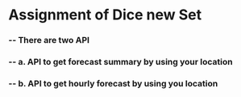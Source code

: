 # Assignment of Dice new Set
### -- There are two API 
###   -- a. API to get forecast summary by using your location
###   -- b. API to get hourly forecast by using you location
